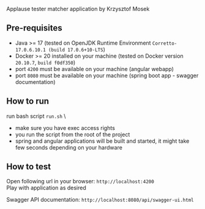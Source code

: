 Applause tester matcher application by Krzysztof Mosek

## Pre-requisites
* Java >= 17 (tested on OpenJDK Runtime Environment `Corretto-17.0.6.10.1 (build 17.0.6+10-LTS`)
* Docker >= 20 installed on your machine (tested on Docker version `20.10.7`, `build f0df350`)
* port `4200` must be available on your machine (angular webapp)
* port `8080` must be available on your machine (spring boot app - swagger documentation)
## How to run
run bash script `run.sh` \
* make sure you have exec access rights
* you run the script from the root of the project
* spring and angular applications will be built and started, it might take few seconds depending on your hardware
## How to test
Open following url in your browser: `http://localhost:4200` \
Play with application as desired

Swagger API documentation: `http://localhost:8080/api/swagger-ui.html` 
